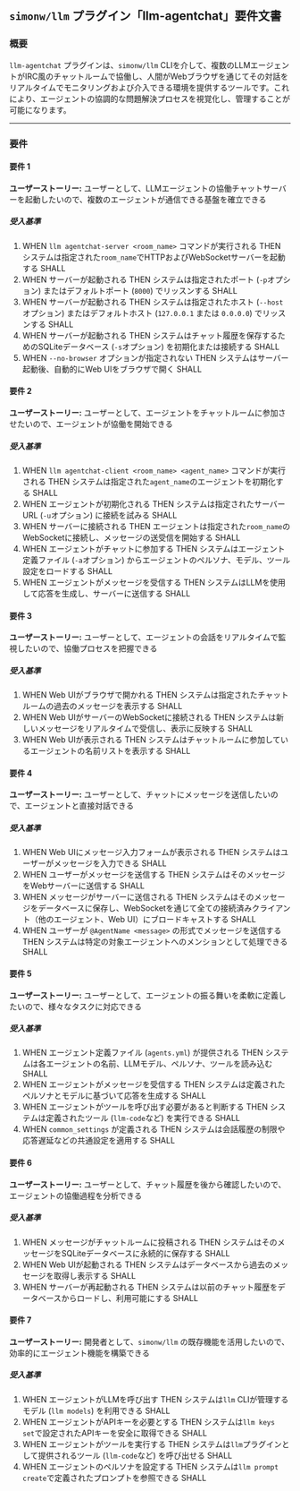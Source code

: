 ## `simonw/llm` プラグイン「llm-agentchat」要件文書

### 概要

`llm-agentchat` プラグインは、`simonw/llm` CLIを介して、複数のLLMエージェントがIRC風のチャットルームで協働し、人間がWebブラウザを通じてその対話をリアルタイムでモニタリングおよび介入できる環境を提供するツールです。これにより、エージェントの協調的な問題解決プロセスを視覚化し、管理することが可能になります。

---

### 要件

#### 要件 1

**ユーザーストーリー:** ユーザーとして、LLMエージェントの協働チャットサーバーを起動したいので、複数のエージェントが通信できる基盤を確立できる

##### 受入基準

1.  WHEN `llm agentchat-server <room_name>` コマンドが実行される THEN システムは指定された`room_name`でHTTPおよびWebSocketサーバーを起動する SHALL
2.  WHEN サーバーが起動される THEN システムは指定されたポート (`-p`オプション) またはデフォルトポート (`8000`) でリッスンする SHALL
3.  WHEN サーバーが起動される THEN システムは指定されたホスト (`--host`オプション) またはデフォルトホスト (`127.0.0.1` または `0.0.0.0`) でリッスンする SHALL
4.  WHEN サーバーが起動される THEN システムはチャット履歴を保存するためのSQLiteデータベース (`-s`オプション) を初期化または接続する SHALL
5.  WHEN `--no-browser` オプションが指定されない THEN システムはサーバー起動後、自動的にWeb UIをブラウザで開く SHALL

#### 要件 2

**ユーザーストーリー:** ユーザーとして、エージェントをチャットルームに参加させたいので、エージェントが協働を開始できる

##### 受入基準

1.  WHEN `llm agentchat-client <room_name> <agent_name>` コマンドが実行される THEN システムは指定された`agent_name`のエージェントを初期化する SHALL
2.  WHEN エージェントが初期化される THEN システムは指定されたサーバーURL (`-u`オプション) に接続を試みる SHALL
3.  WHEN サーバーに接続される THEN エージェントは指定された`room_name`のWebSocketに接続し、メッセージの送受信を開始する SHALL
4.  WHEN エージェントがチャットに参加する THEN システムはエージェント定義ファイル (`-a`オプション) からエージェントのペルソナ、モデル、ツール設定をロードする SHALL
5.  WHEN エージェントがメッセージを受信する THEN システムはLLMを使用して応答を生成し、サーバーに送信する SHALL

#### 要件 3

**ユーザーストーリー:** ユーザーとして、エージェントの会話をリアルタイムで監視したいので、協働プロセスを把握できる

##### 受入基準

1.  WHEN Web UIがブラウザで開かれる THEN システムは指定されたチャットルームの過去のメッセージを表示する SHALL
2.  WHEN Web UIがサーバーのWebSocketに接続される THEN システムは新しいメッセージをリアルタイムで受信し、表示に反映する SHALL
3.  WHEN Web UIが表示される THEN システムはチャットルームに参加しているエージェントの名前リストを表示する SHALL

#### 要件 4

**ユーザーストーリー:** ユーザーとして、チャットにメッセージを送信したいので、エージェントと直接対話できる

##### 受入基準

1.  WHEN Web UIにメッセージ入力フォームが表示される THEN システムはユーザーがメッセージを入力できる SHALL
2.  WHEN ユーザーがメッセージを送信する THEN システムはそのメッセージをWebサーバーに送信する SHALL
3.  WHEN メッセージがサーバーに送信される THEN システムはそのメッセージをデータベースに保存し、WebSocketを通じて全ての接続済みクライアント（他のエージェント、Web UI）にブロードキャストする SHALL
4.  WHEN ユーザーが `@AgentName <message>` の形式でメッセージを送信する THEN システムは特定の対象エージェントへのメンションとして処理できる SHALL

#### 要件 5

**ユーザーストーリー:** ユーザーとして、エージェントの振る舞いを柔軟に定義したいので、様々なタスクに対応できる

##### 受入基準

1.  WHEN エージェント定義ファイル (`agents.yml`) が提供される THEN システムは各エージェントの名前、LLMモデル、ペルソナ、ツールを読み込む SHALL
2.  WHEN エージェントがメッセージを受信する THEN システムは定義されたペルソナとモデルに基づいて応答を生成する SHALL
3.  WHEN エージェントがツールを呼び出す必要があると判断する THEN システムは定義されたツール (`llm-code`など) を実行できる SHALL
4.  WHEN `common_settings` が定義される THEN システムは会話履歴の制限や応答遅延などの共通設定を適用する SHALL

#### 要件 6

**ユーザーストーリー:** ユーザーとして、チャット履歴を後から確認したいので、エージェントの協働過程を分析できる

##### 受入基準

1.  WHEN メッセージがチャットルームに投稿される THEN システムはそのメッセージをSQLiteデータベースに永続的に保存する SHALL
2.  WHEN Web UIが起動される THEN システムはデータベースから過去のメッセージを取得し表示する SHALL
3.  WHEN サーバーが再起動される THEN システムは以前のチャット履歴をデータベースからロードし、利用可能にする SHALL

#### 要件 7

**ユーザーストーリー:** 開発者として、`simonw/llm` の既存機能を活用したいので、効率的にエージェント機能を構築できる

##### 受入基準

1.  WHEN エージェントがLLMを呼び出す THEN システムは`llm` CLIが管理するモデル (`llm models`) を利用できる SHALL
2.  WHEN エージェントがAPIキーを必要とする THEN システムは`llm keys set`で設定されたAPIキーを安全に取得できる SHALL
3.  WHEN エージェントがツールを実行する THEN システムは`llm`プラグインとして提供されるツール (`llm-code`など) を呼び出せる SHALL
4.  WHEN エージェントのペルソナを設定する THEN システムは`llm prompt create`で定義されたプロンプトを参照できる SHALL
